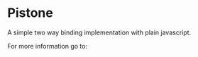 # Pistone
A simple two way binding implementation with plain javascript.

For more information go to:

